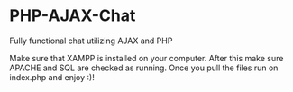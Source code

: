 # PHP-AJAX-Chat
Fully functional chat utilizing AJAX and PHP

Make sure that XAMPP is installed on your computer. After this make sure APACHE and SQL are checked as running. Once you pull the files run on index.php and enjoy :)!
